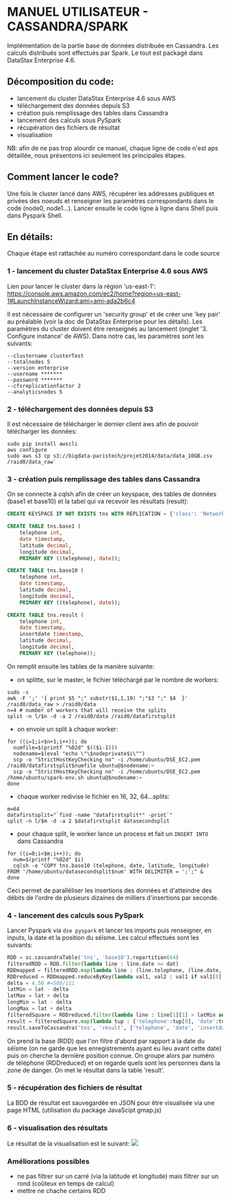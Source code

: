 # MANUEL UTILISATEUR - CASSANDRA/SPARK
Implémentation de la partie base de données distribuée en Cassandra. Les calculs distribués sont effectués par Spark. Le tout est packagé dans DataStax Enterprise 4.6.
## Décomposition du code:
- lancement du cluster DataStax Enterprise 4.6 sous AWS
- téléchargement des données depuis S3 
- création puis remplissage des tables dans Cassandra
- lancement des calculs sous PySpark
- récupération des fichiers de résultat
- visualisation

NB: afin de ne pas trop alourdir ce manuel, chaque ligne de code n'est aps détaillée, nous présentons ici seulement les principales étapes.

## Comment lancer le code?
Une fois le cluster lancé dans AWS, récupérer les addresses publiques et privées des noeuds et renseigner les paramètres correspondants dans le code (node0, node1...). Lancer ensuite le code ligne à ligne dans Shell puis dans Pyspark Shell.

## En détails:
Chaque étape est rattachée au numéro correspondant dans le code source
### 1 - lancement du cluster DataStax Enterprise 4.6 sous AWS
Lien pour lancer le cluster dans la région 'us-east-1':<br>
https://console.aws.amazon.com/ec2/home?region=us-east-1#LaunchInstanceWizard:ami=ami-ada2b6c4

Il est nécessaire de configurer un 'security group' et de créer une 'key pair' au préalable (voir la doc de DataStax Enterprise pour les détails). Les paramètres du cluster doivent être renseignés au lancement (onglet '3. Configure instance' de AWS). Dans notre cas, les paramètres sont les suivants:<br>
```
--clustername clusterTest
--totalnodes 5
--version enterprise
--username *******
--password *******
--cfsreplicationfactor 2
--analyticsnodes 5
```

### 2 - téléchargement des données depuis S3 
Il est nécessaire de télécharger le dernier client aws afin de pouvoir télécharger les données:<br>
```shell
sudo pip install awscli
aws configure
sudo aws s3 cp s3://bigdata-paristech/projet2014/data/data_10GB.csv /raid0/data_raw`
```

### 3 - création puis remplissage des tables dans Cassandra
On se connecte à cqlsh afin de créer un keyspace, des tables de données (base1 et base10) et la tabel qui va recevoir les résultats (result):
```sql
CREATE KEYSPACE IF NOT EXISTS tns WITH REPLICATION = {'class': 'NetworkTopologyStrategy', 'Analytics' : 2};

CREATE TABLE tns.base1 (
	telephone int,
	date timestamp, 
	latitude decimal, 
	longitude decimal, 
	PRIMARY KEY ((telephone), date));

CREATE TABLE tns.base10 (
	telephone int,
	date timestamp, 
	latitude decimal, 
	longitude decimal, 
	PRIMARY KEY ((telephone), date));

CREATE TABLE tns.result (
	telephone int,
	date timestamp, 
	insertdate timestamp,
	latitude decimal, 
	longitude decimal, 
	PRIMARY KEY (telephone));
```
On remplit ensuite les tables de la manière suivante:
- on splitte, sur le master, le fichier téléchargé par le nombre de workers:
```shell
sudo -s
awk -F ';' '{ print $5 ";" substr($1,1,19) ";"$3 ";" $4  }' /raid0/data_raw > /raid0/data
n=4 # number of workers that will receive the splits
split -n l/$n -d -a 2 /raid0/data /raid0/datafirstsplit
```
- on envoie un split à chaque worker:
```shell
for ((i=1;i<$n+1;i++)); do
  numfile=$(printf "%02d" $(($i-1)))
  nodename=$(eval "echo \"\$nodeprivate$i\"")
  scp -o "StrictHostKeyChecking no" -i /home/ubuntu/DSE_EC2.pem /raid0/datafirstsplit$numfile ubuntu@$nodename:~
  scp -o "StrictHostKeyChecking no" -i /home/ubuntu/DSE_EC2.pem /home/ubuntu/spark-env.sh ubuntu@$nodename:~
done
```
- chaque worker redivise le fichier en 16, 32, 64...splits:
```shell
m=64
datafirstsplit="`find -name "datafirstsplit*" -print`"
split -n l/$m -d -a 2 $datafirstsplit datasecondsplit
```
- pour chaque split, le worker lance un process et fait un `INSERT INTO` dans Cassandra
```shell
for ((i=0;i<$m;i++)); do
  num=$(printf "%02d" $i)
  cqlsh -e "COPY tns.base10 (telephone, date, latitude, longitude) FROM '/home/ubuntu/datasecondsplit$num' WITH DELIMITER = ';';" &
done
```
Ceci permet de paralléliser les insertions des données et d'atteindre des débits de l'ordre de plusieurs dizaines de milliers d'insertions par seconde.

### 4 - lancement des calculs sous PySpark
Lancer Pyspark via `dse pyspark` et lancer les imports puis renseigner, en inputs, la date et la position du séïsme. Les calcul effectués sont les suivants:
```python
RDD = sc.cassandraTable('tns', 'base10').repartition(64)
filteredRDD = RDD.filter(lambda line : line.date <= dat)
RDDmapped = filteredRDD.map(lambda line : (line.telephone, (line.date, line.latitude, line.longitude)))
RDDreduced = RDDmapped.reduceByKey(lambda val1, val2 : val1 if val1[0] > val2[0] else val2)
delta = 4.50 #=500/111
latMin = lat - delta
latMax = lat + delta
longMin = lat - delta
longMax = lat + delta
filteredSquare = RDDreduced.filter(lambda line : line[1][1] > latMin and line[1][1] < latMax and line[1][1] > longMin and line[1][1] < longMax)
result = filteredSquare.map(lambda tup : {'telephone':tup[0], 'date':tup[1][0], 'latitude':tup[1][1], 'longitude':tup[1][2], 'insertdate':str(datetime.today())[:19]})
result.saveToCassandra('tns', 'result', ['telephone', 'date', 'insertdate', 'latitude', 'longitude'])
```
On prend la base (RDD) que l'on filtre d'abord par rapport à la date du séïsme (on ne garde que les enregistrements ayant eu lieu avant cette date) puis on cherche la dernière position connue. On groupe alors par numéro de téléphone (RDDreduced) et on regarde quels sont les personnes dans la zone de danger. On met le résultat dans la table 'result'.

### 5 - récupération des fichiers de résultat
La BDD de résultat est sauvegardée en JSON pour être visualisée via une page HTML (utilisation du package JavaScipt gmap.js)

### 6 - visualisation des résultats
Le résultat de la visualisation est le suivant:
![](http://i61.tinypic.com/2gte0xz.png)

### Améliorations possibles
- ne pas filtrer sur un carré (via la latitude et longitude) mais filtrer sur un rond (coûteux en temps de calcul)
- mettre ne chache certains RDD
